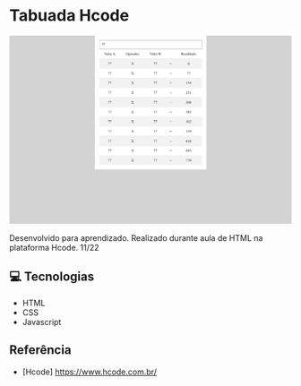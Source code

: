 # Tabuada Hcode

 ![preview](./.github/preview.png)


Desenvolvido para aprendizado. Realizado durante aula de HTML na plataforma Hcode. 11/22


## 💻 Tecnologias

- HTML
- CSS
- Javascript


## Referência

- [Hcode] https://www.hcode.com.br/

